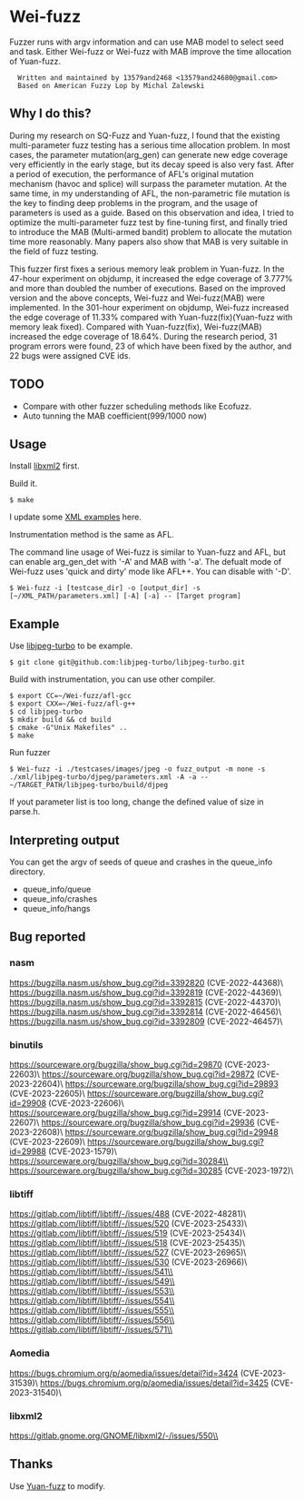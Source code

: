 # Wei-fuzz
Fuzzer runs with argv information and can use MAB model to select seed and task.
Either Wei-fuzz or Wei-fuzz with MAB improve the time allocation of Yuan-fuzz. 

```
  Written and maintained by 13579and2468 <13579and24680@gmail.com>
  Based on American Fuzzy Lop by Michal Zalewski
```

## Why I do this?
During my research on SQ-Fuzz and Yuan-fuzz, I found that the existing multi-parameter fuzz testing has a serious time allocation problem. In most cases, the parameter mutation(arg_gen) can generate new edge coverage very efficiently in the early stage, but its decay speed is also very fast. After a period of execution, the performance of AFL's original mutation mechanism (havoc and splice) will surpass the parameter mutation. At the same time, in my understanding of AFL, the non-parametric file mutation is the key to finding deep problems in the program, and the usage of parameters is used as a guide. Based on this observation and idea, I tried to optimize the multi-parameter fuzz test by fine-tuning first, and finally tried to introduce the MAB (Multi-armed bandit) problem to allocate the mutation time more reasonably. Many papers also show that MAB is very suitable in the field of fuzz testing.

This fuzzer first fixes a serious memory leak problem in Yuan-fuzz. In the 47-hour experiment on objdump, it increased the edge coverage of 3.777% and more than doubled the number of executions. Based on the improved version and the above concepts, Wei-fuzz and Wei-fuzz(MAB) were implemented. In the 301-hour experiment on objdump, Wei-fuzz increased the edge coverage of 11.33% compared with Yuan-fuzz(fix)(Yuan-fuzz with memory leak fixed). Compared with Yuan-fuzz(fix), Wei-fuzz(MAB) increased the edge coverage of 18.64%. During the research period, 31 program errors were found, 23 of which have been fixed by the author, and 22 bugs were assigned CVE ids.


## TODO
- Compare with other fuzzer scheduling methods like Ecofuzz.
- Auto tunning the MAB coefficient(999/1000 now) 

## Usage
Install [libxml2](http://xmlsoft.org/downloads.html) first.

Build it.
```
$ make
```

I update some [XML examples](https://github.com/13579and2468/Wei-fuzz/tree/main/xml) here.

Instrumentation method is the same as AFL.

The command line usage of Wei-fuzz is similar to Yuan-fuzz and AFL, but can enable arg_gen_det with '-A' and MAB with '-a'.
The defualt mode of Wei-fuzz uses 'quick and dirty' mode like AFL++. You can disable with '-D'.
```
$ Wei-fuzz -i [testcase_dir] -o [output_dir] -s [~/XML_PATH/parameters.xml] [-A] [-a] -- [Target program]
```

## Example
Use [libjpeg-turbo](https://github.com/libjpeg-turbo/libjpeg-turbo) to be example.
```
$ git clone git@github.com:libjpeg-turbo/libjpeg-turbo.git
```
Build with instrumentation, you can use other compiler.
```
$ export CC=~/Wei-fuzz/afl-gcc                                       
$ export CXX=~/Wei-fuzz/afl-g++
$ cd libjpeg-turbo
$ mkdir build && cd build
$ cmake -G"Unix Makefiles" ..
$ make
```

Run fuzzer
``` 
$ Wei-fuzz -i ./testcases/images/jpeg -o fuzz_output -m none -s ./xml/libjpeg-turbo/djpeg/parameters.xml -A -a -- ~/TARGET_PATH/libjpeg-turbo/build/djpeg
```

If yout parameter list is too long, change the defined value of size in parse.h.

## Interpreting output
You can get the argv of seeds of queue and crashes in the queue_info directory.

- queue_info/queue
- queue_info/crashes
- queue_info/hangs

## Bug reported
### nasm
https://bugzilla.nasm.us/show_bug.cgi?id=3392820 (CVE-2022-44368)\\
https://bugzilla.nasm.us/show_bug.cgi?id=3392819 (CVE-2022-44369)\\
https://bugzilla.nasm.us/show_bug.cgi?id=3392815 (CVE-2022-44370)\\
https://bugzilla.nasm.us/show_bug.cgi?id=3392814 (CVE-2022-46456)\\
https://bugzilla.nasm.us/show_bug.cgi?id=3392809 (CVE-2022-46457)\\
### binutils
https://sourceware.org/bugzilla/show_bug.cgi?id=29870 (CVE-2023-22603)\\
https://sourceware.org/bugzilla/show_bug.cgi?id=29872 (CVE-2023-22604)\\
https://sourceware.org/bugzilla/show_bug.cgi?id=29893 (CVE-2023-22605)\\
https://sourceware.org/bugzilla/show_bug.cgi?id=29908 (CVE-2023-22606)\\
https://sourceware.org/bugzilla/show_bug.cgi?id=29914 (CVE-2023-22607)\\
https://sourceware.org/bugzilla/show_bug.cgi?id=29936 (CVE-2023-22608)\\
https://sourceware.org/bugzilla/show_bug.cgi?id=29948 (CVE-2023-22609)\\
https://sourceware.org/bugzilla/show_bug.cgi?id=29988 (CVE-2023-1579)\\
https://sourceware.org/bugzilla/show_bug.cgi?id=30284\\
https://sourceware.org/bugzilla/show_bug.cgi?id=30285 (CVE-2023-1972)\\
### libtiff
https://gitlab.com/libtiff/libtiff/-/issues/488 (CVE-2022-48281)\\
https://gitlab.com/libtiff/libtiff/-/issues/520 (CVE-2023-25433)\\
https://gitlab.com/libtiff/libtiff/-/issues/519 (CVE-2023-25434)\\
https://gitlab.com/libtiff/libtiff/-/issues/518 (CVE-2023-25435)\\
https://gitlab.com/libtiff/libtiff/-/issues/527 (CVE-2023-26965)\\
https://gitlab.com/libtiff/libtiff/-/issues/530 (CVE-2023-26966)\\
https://gitlab.com/libtiff/libtiff/-/issues/541\\
https://gitlab.com/libtiff/libtiff/-/issues/549\\
https://gitlab.com/libtiff/libtiff/-/issues/553\\
https://gitlab.com/libtiff/libtiff/-/issues/554\\
https://gitlab.com/libtiff/libtiff/-/issues/555\\
https://gitlab.com/libtiff/libtiff/-/issues/556\\
https://gitlab.com/libtiff/libtiff/-/issues/571\\
### Aomedia
https://bugs.chromium.org/p/aomedia/issues/detail?id=3424 (CVE-2023-31539)\\
https://bugs.chromium.org/p/aomedia/issues/detail?id=3425 (CVE-2023-31540)\\
### libxml2
https://gitlab.gnome.org/GNOME/libxml2/-/issues/550\\

## Thanks
Use [Yuan-fuzz](https://github.com/zodf0055980/Yuan-fuzz) to modify.
